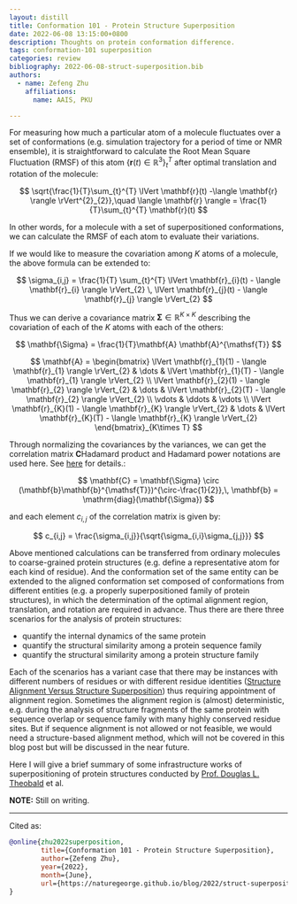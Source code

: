 ```yaml
---
layout: distill
title: Conformation 101 - Protein Structure Superposition
date: 2022-06-08 13:15:00+0800
description: Thoughts on protein conformation difference.
tags: conformation-101 superposition
categories: review
bibliography: 2022-06-08-struct-superposition.bib
authors:
  - name: Zefeng Zhu
    affiliations:
      name: AAIS, PKU

---
```


For measuring how much a particular atom of a molecule fluctuates over a set of conformations (e.g. simulation trajectory for a period of time or NMR ensemble), it is straightforward to calculate the Root Mean Square Fluctuation (RMSF) of this atom $\lbrace \mathbf{r}(t) \in \mathbb{R}^{3} \rbrace_{t}^{T}$ after optimal translation and rotation of the molecule:

$$
\sqrt{\frac{1}{T}\sum_{t}^{T} \lVert \mathbf{r}(t) -\langle \mathbf{r} \rangle \rVert^{2}_{2}},\quad \langle \mathbf{r} \rangle = \frac{1}{T}\sum_{t}^{T} \mathbf{r}(t)
$$

In other words, for a molecule with a set of superpositioned conformations, we can calculate the RMSF of each atom to evaluate their variations.

If we would like to measure the covariation among $K$ atoms of a molecule,
the above formula can be extended to:

$$
\sigma_{i,j} = \frac{1}{T} \sum_{t}^{T} \lVert \mathbf{r}_{i}(t) - \langle \mathbf{r}_{i} \rangle \rVert_{2} \, \lVert \mathbf{r}_{j}(t) - \langle \mathbf{r}_{j} \rangle \rVert_{2}
$$

Thus we can derive a covariance matrix $\mathbf{\Sigma}\in \mathbb{R}^{K\times K}$ describing the covariation of each of the $K$ atoms with each of the others:

$$
\mathbf{\Sigma} = \frac{1}{T}\mathbf{A} \mathbf{A}^{\mathsf{T}}
$$

$$
\mathbf{A} = \begin{bmatrix}
    \lVert \mathbf{r}_{1}(1) - \langle \mathbf{r}_{1} \rangle \rVert_{2} & \dots  & \lVert \mathbf{r}_{1}(T) - \langle \mathbf{r}_{1} \rangle \rVert_{2} \\
    \lVert \mathbf{r}_{2}(1) - \langle \mathbf{r}_{2} \rangle \rVert_{2} & \dots  & \lVert \mathbf{r}_{2}(T) - \langle \mathbf{r}_{2} \rangle \rVert_{2} \\
    \vdots & \ddots & \vdots \\
    \lVert \mathbf{r}_{K}(1) - \langle \mathbf{r}_{K} \rangle \rVert_{2} & \dots  & \lVert \mathbf{r}_{K}(T) - \langle \mathbf{r}_{K} \rangle \rVert_{2}
\end{bmatrix}_{K\times T}
$$

Through normalizing the covariances by the variances, we can get the correlation matrix $\mathbf{C}$<d-footnote>Hadamard product and Hadamard power notations are used here. See [here](https://en.wikipedia.org/wiki/Hadamard_product_(matrices)) for details.</d-footnote>:

$$
\mathbf{C} = \mathbf{\Sigma} \circ (\mathbf{b}\mathbf{b}^{\mathsf{T}})^{\circ-\frac{1}{2}},\, \mathbf{b} = \mathrm{diag}(\mathbf{\Sigma})
$$

and each element $c_{i,j}$ of the correlation matrix is given by:

$$
c_{i,j} = \frac{\sigma_{i,j}}{\sqrt{\sigma_{i,i}\sigma_{j,j}}}
$$

Above mentioned calculations can be transferred from ordinary molecules to coarse-grained protein structures (e.g. define a representative atom for each kind of residue). And the conformation set of the same entity can be extended to the aligned conformation set composed of conformations from different entities (e.g. a properly superpositioned family of protein structures), in which the determination of the optimal alignment region, translation, and rotation are required in advance. Thus there are there three scenarios for the analysis of protein structures:

* quantify the internal dynamics of the same protein
* quantify the structural similarity among a protein sequence family
* quantify the structural similarity among a protein structure family

Each of the scenarios has a variant case that there may be instances with different numbers of residues or with different residue identities ([Structure Alignment Versus Structure Superposition](https://link.springer.com/chapter/10.1007/978-3-642-27225-7_8))<d-cite key="TheobaldBook2012"></d-cite> thus requiring appointment of alignment region. Sometimes the alignment region is (almost) deterministic, e.g. during the analysis of structure fragments of the same protein with sequence overlap or sequence family with many highly conserved residue sites. But if sequence alignment is not allowed or not feasible, we would need a structure-based alignment method, which will not be covered in this blog post but will be discussed in the near future.

Here I will give a brief summary of some infrastructure works of superpositioning of protein structures conducted by [Prof. Douglas L. Theobald](<https://theobald.brandeis.edu/people.php>) et al.<d-cite key="TheobaldSuperpose2006"></d-cite><d-cite key="TheobaldSuperposeSoftware2006"></d-cite><d-cite key="TheobaldSuperpose2008"></d-cite><d-cite key="TheobaldSuperpose2012"></d-cite><d-cite key="TheobaldSuperpose2019"></d-cite>

**NOTE:**
Still on writing.

***

Cited as:

```bibtex
@online{zhu2022superposition,
        title={Conformation 101 - Protein Structure Superposition},
        author={Zefeng Zhu},
        year={2022},
        month={June},
        url={https://naturegeorge.github.io/blog/2022/struct-superposition/},
}
```
